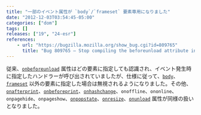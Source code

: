 ```yaml
---
title: "一部のイベント属性が `body`/`frameset` 要素専用になりました"
date: "2012-12-03T03:54:45-05:00"
categories: ["dom"]
tags: []
releases: ["19", "24-esr"]
references:
    - url: "https://bugzilla.mozilla.org/show_bug.cgi?id=809765"
      title: "Bug 809765 – Stop compiling the beforeunload attribute into an event handler on elements other than <body> and <frameset>"
---
```

従来、[`onbeforeunload`](https://developer.mozilla.org/docs/DOM/window.onbeforeunload) 属性はどの要素に指定しても認識され、イベント発生時に指定したハンドラーが呼び出されていましたが、仕様に従って、[`body`](https://developer.mozilla.org/docs/HTML/Element/body)、[`frameset`](https://developer.mozilla.org/docs/HTML/Element/frameset) 以外の要素に指定した場合は無視されるようになりました。その他、[`onafterprint`](https://developer.mozilla.org/docs/DOM/window.onafterprint)、[`onbeforeprint`](https://developer.mozilla.org/docs/DOM/window.onbeforeprint)、[`onhashchange`](https://developer.mozilla.org/docs/DOM/window.onhashchange)、`onoffline`、`ononline`、`onpagehide`、`onpageshow`、[`onpopstate`](https://developer.mozilla.org/docs/DOM/window.onpopstate)、[`onresize`](https://developer.mozilla.org/docs/DOM/window.onresize)、[`onunload`](https://developer.mozilla.org/docs/DOM/window.onunload) 属性が同様の扱いとなりました。
